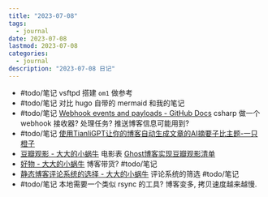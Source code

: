```yaml
---
title: "2023-07-08"
tags:
  - journal
date: 2023-07-08
lastmod: 2023-07-08
categories:
  - journal
description: "2023-07-08 日记"
---
```


- #todo/笔记 vsftpd 搭建 `om1` 做参考
- #todo/笔记 对比 hugo 自带的 mermaid 和我的笔记
- #todo/笔记 [Webhook events and payloads - GitHub Docs](https://docs.github.com/en/webhooks-and-events/webhooks/webhook-events-and-payloads#delivery-headers) csharp 做一个 webhook 接收器? 处理任务? 推送博客信息可能用到?
- #todo/笔记  [使用TianliGPT让你的博客自动生成文章的AI摘要子比主题-一只橙子](https://www.yzczi.com/1652.html)
- [豆瓣观影 - 大大的小蜗牛](https://eallion.com/movie/) 电影表 [Ghost博客实现豆瓣观影清单](https://1900.live/ghost-blog-implementation-douban-watch-list/)
- [好物 - 大大的小蜗牛](https://eallion.com/goods/) 博客带货? #todo/笔记
- [静态博客评论系统的选择 - 大大的小蜗牛](https://eallion.com/comments/) 评论系统的筛选 #todo/笔记
- #todo/笔记 本地需要一个类似 rsync 的工具? 博客变多, 拷贝速度越来越慢.
